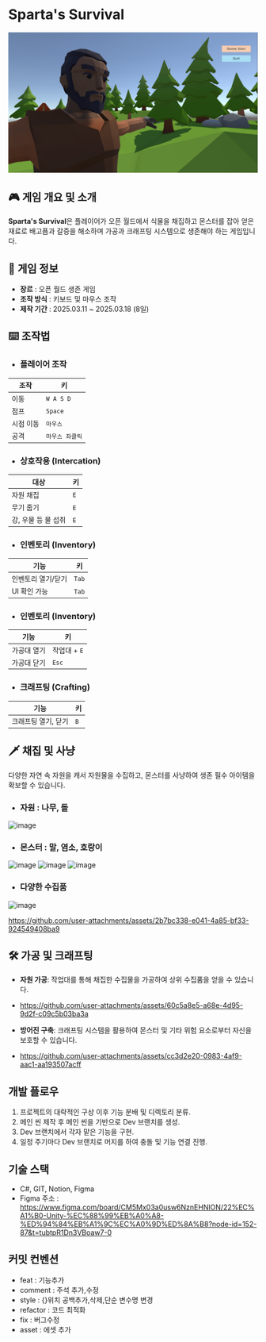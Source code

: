 # Sparta's Survival

![타이틀 씬](https://github.com/Toaaaa/3D-Survival/blob/main/startscene.PNG)

## 🎮 게임 개요 및 소개
**Sparta's Survival**은 플레이어가 오픈 월드에서 식물을 채집하고 몬스터를 잡아 얻은 재료로 배고픔과 갈증을 해소하며 가공과 크래프팅 시스템으로 생존해야 하는 게임입니다.


## 📌 게임 정보
- **장르** :  오픈 월드 생존 게임
- **조작 방식** : 키보드 및 마우스 조작
- **제작 기간** : 2025.03.11 ~ 2025.03.18 (8일)
  
## ⌨️ 조작법
- ### 플레이어 조작
| 조작 | 키 |
|------|----|
| 이동 | `W A S D` |
| 점프 | `Space` |
| 시점 이동 | `마우스` |
| 공격 | `마우스 좌클릭` |
- ### 상호작용 (Intercation)
| 대상 | 키 |
|------|----|
| 자원 채집 | `E` |
| 무기 줍기 | `E` |
| 강, 우물 등 물 섭취 | `E` |

- ### 인벤토리 (Inventory)
| 기능 | 키 |
|------|----|
| 인벤토리 열기/닫기 | `Tab` |
| UI 확인 가능 | `Tab` |

- ### 인벤토리 (Inventory)
| 기능 | 키 |
|------|----|
| 가공대 열기 | 작업대 +  `E` |
| 가공대 닫기 | `Esc` |

- ### 크래프팅 (Crafting)
| 기능 | 키 |
|------|----|
| 크래프팅 열기, 닫기 | `B` |

## 🗡️ 채집 및 사냥
   다양한 자연 속 자원을 캐서 자원물을 수집하고, 몬스터를 사냥하여 생존 필수 아이템을 확보할 수 있습니다.
  
  - ### 자원 : 나무, 돌  
  ![image](https://github.com/user-attachments/assets/0c394daa-6550-4182-8c5d-842c05187d5f)  

  - ### 몬스터 : 말, 염소, 호랑이  
  ![image](https://github.com/user-attachments/assets/bc07e2df-0f64-4c70-801a-ba9b4f872693)
  ![image](https://github.com/user-attachments/assets/68358609-5615-4eb0-8724-da30ce1b19b1)
  ![image](https://github.com/user-attachments/assets/f446afbb-85b9-4803-9435-5eae41ded71f)  
  
  - ### 다양한 수집품   
![image](https://github.com/user-attachments/assets/c7443b5d-a5c4-4933-a0c1-b9b320ea0297)

https://github.com/user-attachments/assets/2b7bc338-e041-4a85-bf33-924549408ba9


## 🛠 가공 및 크래프팅

- **자원 가공**: 작업대를 통해 채집한 수집물을 가공하여 상위 수집품을 얻을 수 있습니다.
- https://github.com/user-attachments/assets/60c5a8e5-a68e-4d95-9d2f-c09c5b03ba3a
  
- **방어진 구축**: 크래프팅 시스템을 활용하여 몬스터 및 기타 위험 요소로부터 자신을 보호할 수 있습니다.
- https://github.com/user-attachments/assets/cc3d2e20-0983-4af9-aac1-aa193507acff


## 개발 플로우
1. 프로젝트의 대략적인 구상 이후 기능 분배 및 디렉토리 분류.
2. 메인 씬 제작 후 메인 씬을 기반으로 Dev 브랜치를 생성.
3. Dev 브랜치에서 각자 맡은 기능을 구현.
4. 일정 주기마다 Dev 브랜치로 머지를 하여 충돌 및 기능 연결 진행.



## 기술 스택
- C#, GIT, Notion, Figma
- Figma 주소 : https://www.figma.com/board/CM5Mx03a0usw6NznEHNlON/22%EC%A1%B0-Unity-%EC%88%99%EB%A0%A8-%ED%94%84%EB%A1%9C%EC%A0%9D%ED%8A%B8?node-id=152-87&t=tubtpR1Dn3VBoaw7-0

  
## 커밋 컨벤션
+ feat : 기능추가
+ comment : 주석 추가,수정
+ style : {}위치 공백추가,삭제,단순 변수명 변경
+ refactor : 코드 최적화
+ fix : 버그수정
+ asset : 에셋 추가
